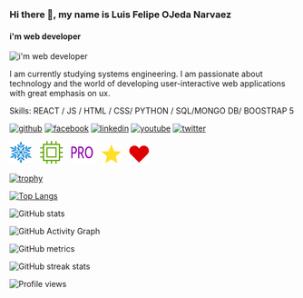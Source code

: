 ### Hi there 👋, my name is Luis Felipe OJeda Narvaez
#### i'm web developer
![i'm web developer](http://www.mintic.gov.co/portal/715/articles-149186_foto_marquesina.thumb_principal.jpg)

I am currently studying systems engineering. I am passionate about technology and the world of developing user-interactive web applications with great emphasis on ux.

Skills: REACT / JS / HTML / CSS/ PYTHON / SQL/MONGO DB/ BOOSTRAP 5



[<img src='https://cdn.jsdelivr.net/npm/simple-icons@3.0.1/icons/github.svg' alt='github' height='40'>](https://github.com/cr7felipe)  [<img src='https://cdn.jsdelivr.net/npm/simple-icons@3.0.1/icons/facebook.svg' alt='facebook' height='40'>](https://www.facebook.com/profile.php?id=100009037990587)  [<img src='https://cdn.jsdelivr.net/npm/simple-icons@3.0.1/icons/linkedin.svg' alt='linkedin' height='40'>](https://www.linkedin.com/in/luis-felipe-ojeda-narvaez-b02335174/)  [<img src='https://cdn.jsdelivr.net/npm/simple-icons@3.0.1/icons/youtube.svg' alt='youtube' height='40'>](https://www.youtube.com/channel/UCl6Tl9irYZ3KxWG8uwpjxSA)  [<img src='https://cdn.jsdelivr.net/npm/simple-icons@3.0.1/icons/twitter.svg' alt='twitter' height='40'>](https://twitter.com/Felipe4kOjeda)  

<a href='https://archiveprogram.github.com/'><img src='https://raw.githubusercontent.com/acervenky/animated-github-badges/master/assets/acbadge.gif' width='40' height='40'></a> <a href='https://docs.github.com/en/developers'><img src='https://raw.githubusercontent.com/acervenky/animated-github-badges/master/assets/devbadge.gif' width='40' height='40'></a> <a href='https://github.com/pricing'><img src='https://raw.githubusercontent.com/acervenky/animated-github-badges/master/assets/pro.gif' width='40' height='40'></a> <a href='https://stars.github.com/'><img src='https://raw.githubusercontent.com/acervenky/animated-github-badges/master/assets/starbadge.gif' width='35' height='35'></a> <a href='https://docs.github.com/en/github/supporting-the-open-source-community-with-github-sponsors'><img src='https://raw.githubusercontent.com/acervenky/animated-github-badges/master/assets/sponsorbadge.gif' width='35' height='35'></a> 

[![trophy](https://github-profile-trophy.vercel.app/?username=cr7felipe)](https://github.com/ryo-ma/github-profile-trophy)

[![Top Langs](https://github-readme-stats.vercel.app/api/top-langs/?username=cr7felipe)](https://github.com/anuraghazra/github-readme-stats)

![GitHub stats](https://github-readme-stats.vercel.app/api?username=cr7felipe&show_icons=true)  

![GitHub Activity Graph](https://activity-graph.herokuapp.com/graph?username=cr7felipe)  

![GitHub metrics](https://metrics.lecoq.io/cr7felipe)  

![GitHub streak stats](https://github-readme-streak-stats.herokuapp.com/?user=cr7felipe)  

![Profile views](https://gpvc.arturio.dev/cr7felipe)  
